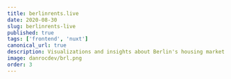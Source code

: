 ```yaml
---
title: berlinrents.live
date: 2020-08-30
slug: berlinrents-live
published: true
tags: ['frontend', 'nuxt']
canonical_url: true
description: Visualizations and insights about Berlin's housing market.
image: danrocdev/brl.png
order: 3
---
```

